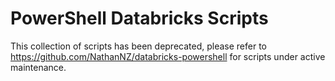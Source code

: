 # PowerShell Databricks Scripts

This collection of scripts has been deprecated, please refer to https://github.com/NathanNZ/databricks-powershell for scripts under active maintenance. 
